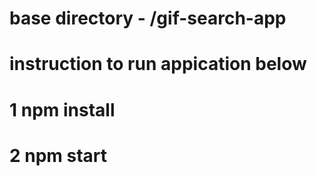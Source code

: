 # base directory - /gif-search-app
# instruction to run appication below

  # 1 npm install
  # 2 npm start